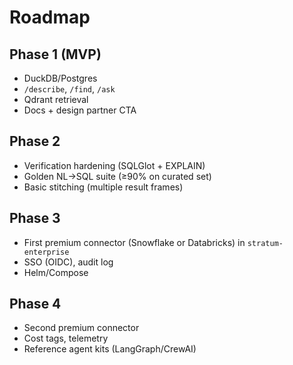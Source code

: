 # Roadmap

## Phase 1 (MVP)
- DuckDB/Postgres
- `/describe`, `/find`, `/ask`
- Qdrant retrieval
- Docs + design partner CTA

## Phase 2
- Verification hardening (SQLGlot + EXPLAIN)
- Golden NL→SQL suite (≥90% on curated set)
- Basic stitching (multiple result frames)

## Phase 3
- First premium connector (Snowflake or Databricks) in `stratum-enterprise`
- SSO (OIDC), audit log
- Helm/Compose

## Phase 4
- Second premium connector
- Cost tags, telemetry
- Reference agent kits (LangGraph/CrewAI)
